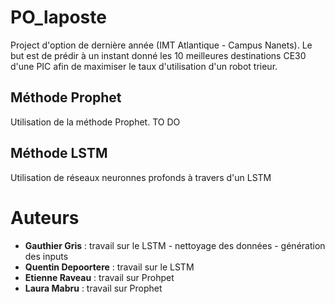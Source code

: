 # PO_laposte

Project d'option de dernière année (IMT Atlantique - Campus Nanets). Le but est de prédir à un instant donné les 10 meilleures destinations CE30 d'une PIC afin de maximiser le taux d'utilisation d'un robot trieur.

## Méthode Prophet

Utilisation de la méthode Prophet. TO DO

## Méthode LSTM

Utilisation de réseaux neuronnes profonds à travers d'un LSTM

# Auteurs

* **Gauthier Gris** : travail sur le LSTM - nettoyage des données - génération des inputs
* **Quentin Depoortere** : travail sur le LSTM
* **Etienne Raveau** : travail sur Prohpet
* **Laura Mabru** : travail sur Prophet